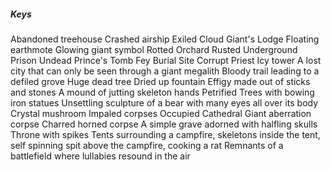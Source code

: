 ##### Keys
Abandoned treehouse
Crashed airship
Exiled Cloud Giant's Lodge
Floating earthmote
Glowing giant symbol
Rotted Orchard
Rusted Underground Prison
Undead Prince's Tomb
Fey Burial Site
Corrupt Priest
Icy tower
A lost city that can only be seen through a giant megalith
Bloody trail leading to a defiled grove
Huge dead tree
Dried up fountain
Effigy made out of sticks and stones
A mound of jutting skeleton hands
Petrified Trees with bowing iron statues
Unsettling sculpture of a bear with many eyes all over its body
Crystal mushroom
Impaled corpses
Occupied Cathedral
Giant aberration corpse
Charred horned corpse
A simple grave adorned with halfling skulls
Throne with spikes
Tents surrounding a campfire, skeletons inside the tent, self spinning spit above the campfire, cooking a rat
Remnants of a battlefield where lullabies resound in the air
